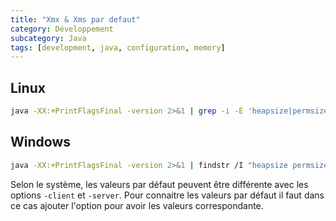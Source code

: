 ```yaml
---
title: "Xmx & Xms par defaut"
category: Développement
subcategory: Java
tags: [development, java, configuration, memory]
---
```

## Linux 
```bash
java -XX:+PrintFlagsFinal -version 2>&1 | grep -i -E 'heapsize|permsize|version'
```

## Windows
```bash
java -XX:+PrintFlagsFinal -version 2>&1 | findstr /I "heapsize permsize version"
```

Selon le système, les valeurs par défaut peuvent être différente avec les options `-client` et `-server`. Pour connaitre les valeurs par défaut il faut dans ce cas ajouter l'option pour avoir les valeurs correspondante.